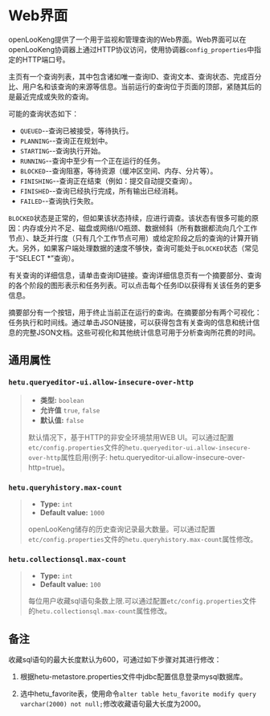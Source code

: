 
# Web界面

openLooKeng提供了一个用于监视和管理查询的Web界面。Web界面可以在openLooKeng协调器上通过HTTP协议访问，使用协调器`config_properties`中指定的HTTP端口号。

主页有一个查询列表，其中包含诸如唯一查询ID、查询文本、查询状态、完成百分比、用户名和该查询的来源等信息。当前运行的查询位于页面的顶部，紧随其后的是最近完成或失败的查询。

可能的查询状态如下：

- `QUEUED`--查询已被接受，等待执行。
- `PLANNING`--查询正在规划中。
- `STARTING`--查询执行开始。
- `RUNNING`--查询中至少有一个正在运行的任务。
- `BLOCKED`--查询阻塞，等待资源（缓冲区空间、内存、分片等）。
- `FINISHING`--查询正在结束（例如：提交自动提交查询）。
- `FINISHED`--查询已经执行完成，所有输出已经消耗。
- `FAILED`--查询执行失败。

`BLOCKED`状态是正常的，但如果该状态持续，应进行调查。该状态有很多可能的原因：内存或分片不足、磁盘或网络I/O瓶颈、数据倾斜（所有数据都流向几个工作节点）、缺乏并行度（只有几个工作节点可用）或给定阶段之后的查询的计算开销大。另外，如果客户端处理数据的速度不够快，查询可能处于`BLOCKED`状态（常见于“SELECT \*”查询）。

有关查询的详细信息，请单击查询ID链接。查询详细信息页有一个摘要部分、查询的各个阶段的图形表示和任务列表。可以点击每个任务ID以获得有关该任务的更多信息。

摘要部分有一个按钮，用于终止当前正在运行的查询。在摘要部分有两个可视化：任务执行和时间线。通过单击JSON链接，可以获得包含有关查询的信息和统计信息的完整JSON文档。这些可视化和其他统计信息可用于分析查询所花费的时间。

## 通用属性

### `hetu.queryeditor-ui.allow-insecure-over-http`

> -   **类型:** `boolean`
> -   **允许值** `true`, `false`
> -   **默认值:** `false`
>
> 默认情况下，基于HTTP的非安全环境禁用WEB UI。可以通过配置`etc/config.properties`文件的`hetu.queryeditor-ui.allow-insecure-over-http`属性启用(例子: hetu.queryeditor-ui.allow-insecure-over-http=true)。

### `hetu.queryhistory.max-count`

> -   **Type:** `int`
> -   **Default value:** `1000`
>
> openLooKeng储存的历史查询记录最大数量。可以通过配置`etc/config.properties`文件的`hetu.queryhistory.max-count`属性修改。

### `hetu.collectionsql.max-count`

> -   **Type:** `int`
> -   **Default value:** `100`
>
> 每位用户收藏sql语句条数上限.可以通过配置`etc/config.properties`文件的`hetu.collectionsql.max-count`属性修改。


## 备注

收藏sql语句的最大长度默认为600，可通过如下步骤对其进行修改：

1. 根据hetu-metastore.properties文件中jdbc配置信息登录mysql数据库。

2. 选中hetu_favorite表，使用命令`alter table hetu_favorite modify query varchar(2000) not null;`修改收藏语句最大长度为2000。